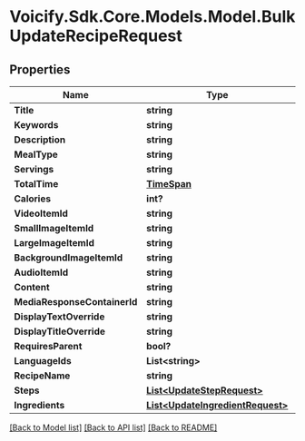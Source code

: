 # Voicify.Sdk.Core.Models.Model.BulkUpdateRecipeRequest
## Properties

Name | Type | Description | Notes
------------ | ------------- | ------------- | -------------
**Title** | **string** |  | 
**Keywords** | **string** |  | [optional] 
**Description** | **string** |  | [optional] 
**MealType** | **string** |  | [optional] 
**Servings** | **string** |  | [optional] 
**TotalTime** | [**TimeSpan**](TimeSpan.md) |  | [optional] 
**Calories** | **int?** |  | [optional] 
**VideoItemId** | **string** |  | [optional] 
**SmallImageItemId** | **string** |  | [optional] 
**LargeImageItemId** | **string** |  | [optional] 
**BackgroundImageItemId** | **string** |  | [optional] 
**AudioItemId** | **string** |  | [optional] 
**Content** | **string** |  | [optional] 
**MediaResponseContainerId** | **string** |  | [optional] 
**DisplayTextOverride** | **string** |  | [optional] 
**DisplayTitleOverride** | **string** |  | [optional] 
**RequiresParent** | **bool?** |  | [optional] 
**LanguageIds** | **List&lt;string&gt;** |  | [optional] 
**RecipeName** | **string** |  | 
**Steps** | [**List&lt;UpdateStepRequest&gt;**](UpdateStepRequest.md) |  | 
**Ingredients** | [**List&lt;UpdateIngredientRequest&gt;**](UpdateIngredientRequest.md) |  | 

[[Back to Model list]](../README.md#documentation-for-models) [[Back to API list]](../README.md#documentation-for-api-endpoints) [[Back to README]](../README.md)

